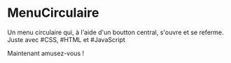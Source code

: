 # MenuCirculaire



Un menu circulaire qui, à l'aide d'un boutton central, s'ouvre et se referme.
Juste avec #CSS, #HTML et #JavaScript

Maintenant amusez-vous !
